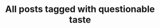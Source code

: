 ---
layout: tag
title: "All posts tagged with questionable taste"
permalink: /weblog/tags/questionable-taste/
taxonomy: questionable taste
---